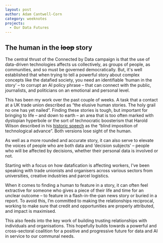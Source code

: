 ```yaml
---
layout: post
author: Adam Cantwell-Corn
category: weeknotes
projects:
  - Our Data Futures
---
```


## The human in the ~~loop~~ story

The central thrust of the Connected by Data campaign is that the use of data-driven technologies affects us collectively, as groups of people, as communities, and so must be governed democratically. But, it's well established that when trying to tell a powerful story about complex concepts like the datafied society, you need an identifiable ‘human in the story’ – to corrupt an AI policy phrase – that can connect with the public, journalists, and politicians on an emotional and personal level. 

This has been my work over the past couple of weeks. A task that a contact at a UK trade union described as “the elusive human stories. The holy grail no one has yet nailed”. Finding these stories is tough, but important for bringing to life – and down to earth – an area that is too often marked with dystopian hyperbole or the sort of technocratic boosterism that Harold Wilson described in his [historic speech](https://raw.githubusercontent.com/SubtleEngine/Political-Parties-Technology/master/White%20Heat%20of%20Technology/White%20Heat%20of%20Technology.txt) as the “blind imposition of technological advance”. Both versions lose sight of the human. 

As well as a more rounded and accurate story, it can also serve to elevate the voices of people who are both data and ‘decision subjects’ – people who will be affected by decisions, whether their personal data is involved or not. 

Starting with a focus on how datafication is affecting workers, I’ve been speaking with trade unionists and organisers across various sectors from universities, creative industries and parcel logistics.  

When it comes to finding a human to feature in a story, it can often feel extractive for someone who gives a piece of their life and time for an unclear outcome – to feature in a flash-in-the-pan news story or buried in a report. To avoid this, I’m committed to making the relationships reciprocal, working to make sure that credit and opportunities are properly attributed, and impact is maximised. 

This also feeds into the key work of building trusting relationships with individuals and organisations. This hopefully builds towards a powerful and cross-sectoral coalition for a positive and progressive future for data and AI in service to our communal needs.